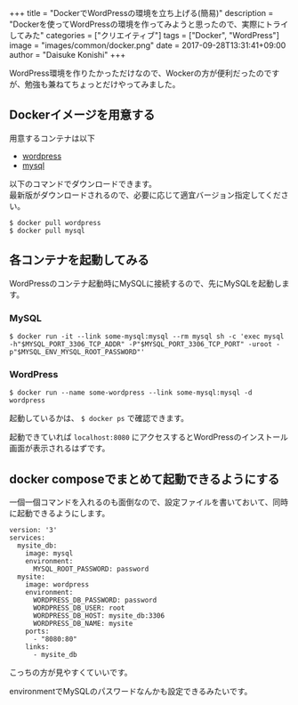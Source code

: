 +++
title = "DockerでWordPressの環境を立ち上げる(簡易)"
description = "Dockerを使ってWordPressの環境を作ってみようと思ったので、実際にトライしてみた"
categories = ["クリエイティブ"]
tags = ["Docker", "WordPress"]
image = "images/common/docker.png"
date = 2017-09-28T13:31:41+09:00
author = "Daisuke Konishi"
+++


WordPress環境を作りたかっただけなので、Wockerの方が便利だったのですが、勉強も兼ねてちょっとだけやってみました。

## Dockerイメージを用意する
用意するコンテナは以下

- [wordpress](https://hub.docker.com/_/wordpress/)
- [mysql](https://hub.docker.com/_/mysql/)

以下のコマンドでダウンロードできます。  
最新版がダウンロードされるので、必要に応じて適宜バージョン指定してください。

```
$ docker pull wordpress
$ docker pull mysql
```

## 各コンテナを起動してみる
WordPressのコンテナ起動時にMySQLに接続するので、先にMySQLを起動します。

### MySQL

```
$ docker run -it --link some-mysql:mysql --rm mysql sh -c 'exec mysql -h"$MYSQL_PORT_3306_TCP_ADDR" -P"$MYSQL_PORT_3306_TCP_PORT" -uroot -p"$MYSQL_ENV_MYSQL_ROOT_PASSWORD"'
```

### WordPress

```
$ docker run --name some-wordpress --link some-mysql:mysql -d wordpress
```

起動しているかは、 ``$ docker ps`` で確認できます。

起動できていれば ``localhost:8080`` にアクセスするとWordPressのインストール画面が表示されるはずです。

## docker composeでまとめて起動できるようにする
一個一個コマンドを入れるのも面倒なので、設定ファイルを書いておいて、同時に起動できるようにします。

```
version: '3'
services:
  mysite_db:
    image: mysql
    environment:
      MYSQL_ROOT_PASSWORD: password
  mysite:
    image: wordpress
    environment:
      WORDPRESS_DB_PASSWORD: password
      WORDPRESS_DB_USER: root
      WORDPRESS_DB_HOST: mysite_db:3306
      WORDPRESS_DB_NAME: mysite
    ports:
      - "8080:80"
    links:
      - mysite_db
```

こっちの方が見やすくていいです。

environmentでMySQLのパスワードなんかも設定できるみたいです。